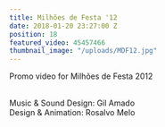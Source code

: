 ```yaml
---
title: Milhões de Festa '12
date: 2018-01-20 23:27:00 Z
position: 18
featured_video: 45457466
thumbnail_image: "/uploads/MDF12.jpg"
---
```


Promo video for Milhões de Festa 2012<br>

<br>Music & Sound Design: Gil Amado<br>
Design & Animation: Rosalvo Melo<br>
